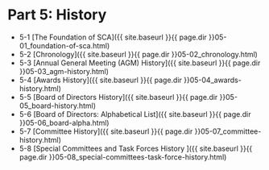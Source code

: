 # Part 5:  History
- 5-1     [The Foundation of SCA]({{ site.baseurl }}{{ page.dir }}05-01_foundation-of-sca.html)
- 5-2     [Chronology]({{ site.baseurl }}{{ page.dir }}05-02_chronology.html)
- 5-3     [Annual General Meeting (AGM) History]({{ site.baseurl }}{{ page.dir }}05-03_agm-history.html)
- 5-4     [Awards History]({{ site.baseurl }}{{ page.dir }}05-04_awards-history.html)
- 5-5     [Board of Directors History]({{ site.baseurl }}{{ page.dir }}05-05_board-history.html)
- 5-6     [Board of Directors: Alphabetical List]({{ site.baseurl }}{{ page.dir }}05-06_board-alpha.html)
- 5-7     [Committee History]({{ site.baseurl }}{{ page.dir }}05-07_committee-history.html)
- 5-8     [Special Committees and Task Forces History ]({{ site.baseurl }}{{ page.dir }}05-08_special-committees-task-force-history.html)
